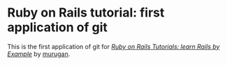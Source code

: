 # Ruby on Rails tutorial: first application of git

This is the first application of git for [*Ruby on Rails Tutorials: learn Rails by Example*](http://railstutorials.org/) by [murugan](http://www.google.com/).
